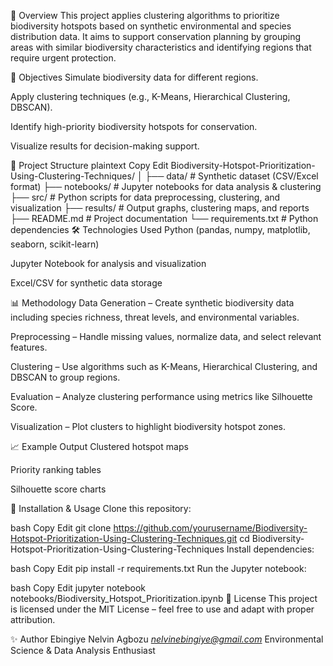 📌 Overview
This project applies clustering algorithms to prioritize biodiversity hotspots based on synthetic environmental and species distribution data. It aims to support conservation planning by grouping areas with similar biodiversity characteristics and identifying regions that require urgent protection.

🎯 Objectives
Simulate biodiversity data for different regions.

Apply clustering techniques (e.g., K-Means, Hierarchical Clustering, DBSCAN).

Identify high-priority biodiversity hotspots for conservation.

Visualize results for decision-making support.

📂 Project Structure
plaintext
Copy
Edit
Biodiversity-Hotspot-Prioritization-Using-Clustering-Techniques/
│
├── data/                # Synthetic dataset (CSV/Excel format)
├── notebooks/           # Jupyter notebooks for data analysis & clustering
├── src/                 # Python scripts for data preprocessing, clustering, and visualization
├── results/             # Output graphs, clustering maps, and reports
├── README.md            # Project documentation
└── requirements.txt     # Python dependencies
🛠️ Technologies Used
Python (pandas, numpy, matplotlib, seaborn, scikit-learn)

Jupyter Notebook for analysis and visualization

Excel/CSV for synthetic data storage

📊 Methodology
Data Generation – Create synthetic biodiversity data including species richness, threat levels, and environmental variables.

Preprocessing – Handle missing values, normalize data, and select relevant features.

Clustering – Use algorithms such as K-Means, Hierarchical Clustering, and DBSCAN to group regions.

Evaluation – Analyze clustering performance using metrics like Silhouette Score.

Visualization – Plot clusters to highlight biodiversity hotspot zones.

📈 Example Output
Clustered hotspot maps

Priority ranking tables

Silhouette score charts

🚀 Installation & Usage
Clone this repository:

bash
Copy
Edit
git clone https://github.com/yourusername/Biodiversity-Hotspot-Prioritization-Using-Clustering-Techniques.git
cd Biodiversity-Hotspot-Prioritization-Using-Clustering-Techniques
Install dependencies:

bash
Copy
Edit
pip install -r requirements.txt
Run the Jupyter notebook:

bash
Copy
Edit
jupyter notebook notebooks/Biodiversity_Hotspot_Prioritization.ipynb
📜 License
This project is licensed under the MIT License – feel free to use and adapt with proper attribution.

✨ Author
Ebingiye Nelvin Agbozu
*nelvinebingiye@gmail.com*
Environmental Science & Data Analysis Enthusiast
